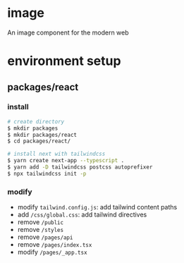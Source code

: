 # image
An image component for the modern web

# environment setup
## packages/react
### install
```bash
# create directory
$ mkdir packages
$ mkdir packages/react
$ cd packages/react/

# install next with tailwindcss
$ yarn create next-app --typescript . 
$ yarn add -D tailwindcss postcss autoprefixer
$ npx tailwindcss init -p
```
### modify
- modify `tailwind.config.js`: add tailwind content paths
- add `/css/global.css`: add tailwind directives
- remove `/public`
- remove `/styles`
- remove `/pages/api`
- remove `/pages/index.tsx`
- modify `/pages/_app.tsx`
